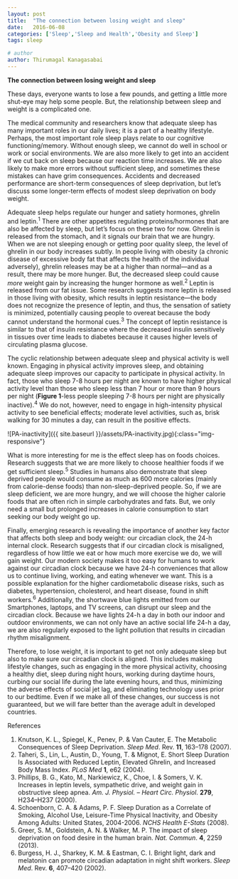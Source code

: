```yaml
---
layout: post
title:  "The connection between losing weight and sleep"
date:   2016-06-08
categories: ['Sleep','Sleep and Health','Obesity and Sleep']
tags: sleep

# author
author: Thirumagal Kanagasabai
---
```


**The connection between losing weight and sleep**

These days, everyone wants to lose a few pounds, and getting a little more shut-eye may help some people. But, the relationship between sleep and weight is a complicated one.

The medical community and researchers know that adequate sleep has many important roles in our daily lives; <!-- more --> it is a part of a healthy lifestyle. Perhaps, the most important role sleep plays relate to our cognitive functioning/memory. Without enough sleep, we cannot do well in school or work or social environments. We are also more likely to get into an accident if we cut back on sleep because our reaction time increases. We are also likely to make more errors without sufficient sleep, and sometimes these mistakes can have grim consequences. Accidents and decreased performance are short-term consequences of sleep deprivation, but let’s discuss some longer-term effects of modest sleep deprivation on body weight.

Adequate sleep helps regulate our hunger and satiety hormones, ghrelin and leptin.<sup>1</sup> There are other appetites regulating proteins/hormones that are also be affected by sleep, but let’s focus on these two for now. Ghrelin is released from the stomach, and it signals our brain that we are hungry. When we are not sleeping enough or getting poor quality sleep, the level of ghrelin in our body increases subtly. In people living with obesity (a chronic disease of excessive body fat that affects the health of the individual adversely), ghrelin releases may be at a higher than normal—and as a result, there may be more hunger. But, the decreased sleep could cause *more* weight gain by increasing the hunger hormone as well.<sup>2</sup> Leptin is released from our fat issue. Some research suggests more leptin is released in those living with obesity, which results in leptin resistance—the body does not recognize the presence of leptin, and thus, the sensation of satiety is minimized, potentially causing people to overeat because the body cannot understand the hormonal cues.<sup>3</sup> The concept of leptin resistance is similar to that of insulin resistance where the decreased insulin sensitively in tissues over time leads to diabetes because it causes higher levels of circulating plasma glucose.

The cyclic relationship between adequate sleep and physical activity is well known. Engaging in physical activity improves sleep, and obtaining adequate sleep improves our capacity to participate in physical activity. In fact, those who sleep 7-8 hours per night are known to have higher physical activity level than those who sleep less than 7 hour or more than 9 hours per night (**Figure 1**-less people sleeping 7-8 hours per night are physically inactive).<sup>4</sup> We do not, however, need to engage in high-intensity physical activity to see beneficial effects; moderate level activities, such as, brisk walking for 30 minutes a day, can result in the positive effects.

![PA-inactivity]({{ site.baseurl }}/assets/PA-inactivity.jpg){:class="img-responsive"}

What is more interesting for me is the effect sleep has on foods choices. Research suggests that we are more likely to choose healthier foods if we get sufficient sleep.<sup>5</sup> Studies in humans also demonstrate that sleep deprived people would consume as much as 600 more calories (mainly from calorie-dense foods) than non-sleep-deprived people. So, if we are sleep deficient, we are more hungry, and we will choose the higher calorie foods that are often rich in simple carbohydrates and fats. But, we only need a small but prolonged increases in calorie consumption to start seeking our body weight go up.

Finally, emerging research is revealing the importance of another key factor that affects both sleep and body weight: our circadian clock, the 24-h internal clock. Research suggests that if our circadian clock is misaligned, regardless of how little we eat or how much more exercise we do, we will gain weight. Our modern society makes it too easy for humans to work against our circadian clock because we have 24-h conveniences that allow us to continue living, working, and eating whenever we want. This is a possible explanation for the higher cardiometabolic disease risks, such as diabetes, hypertension, cholesterol, and heart disease, found in shift workers.<sup>6</sup> Additionally, the shortwave blue lights emitted from our Smartphones, laptops, and TV screens, can disrupt our sleep and the circadian clock. Because we have lights 24-h a day in both our indoor and outdoor environments, we can not only have an active social life 24-h a day, we are also regularly exposed to the light pollution that results in circadian rhythm misalignment.

Therefore, to lose weight, it is important to get not only adequate sleep but also to make sure our circadian clock is aligned. This includes making lifestyle changes, such as engaging in the more physical activity, choosing a healthy diet, sleep during night hours, working during daytime hours, curbing our social life during the late evening hours, and thus, minimizing the adverse effects of social jet lag, and eliminating technology uses prior to our bedtime. Even if we make all of these changes, our success is not guaranteed, but we will fare better than the average adult in developed countries.

References

1. Knutson, K. L., Spiegel, K., Penev, P. & Van Cauter, E. The Metabolic Consequences of Sleep Deprivation. *Sleep Med*. Rev. **11**, 163–178 (2007).
1. Taheri, S., Lin, L., Austin, D., Young, T. & Mignot, E. Short Sleep Duration Is Associated with Reduced Leptin, Elevated Ghrelin, and Increased Body Mass Index. *PLoS Med* **1**, e62 (2004).
1. Phillips, B. G., Kato, M., Narkiewicz, K., Choe, I. & Somers, V. K. Increases in leptin levels, sympathetic drive, and weight gain in obstructive sleep apnea. *Am. J. Physiol. – Heart Circ. Physiol*. **279**, H234–H237 (2000).
1. Schoenborn, C. A. & Adams, P. F. Sleep Duration as a Correlate of Smoking, Alcohol Use, Leisure-Time Physical Inactivity, and Obesity Among Adults: United States, 2004-2006. *NCHS Health E-Stats* (2008).
1. Greer, S. M., Goldstein, A. N. & Walker, M. P. The impact of sleep deprivation on food desire in the human brain. *Nat. Commun*. **4**, 2259 (2013).
1. Burgess, H. J., Sharkey, K. M. & Eastman, C. I. Bright light, dark and melatonin can promote circadian adaptation in night shift workers. *Sleep Med*. Rev. **6**, 407–420 (2002).